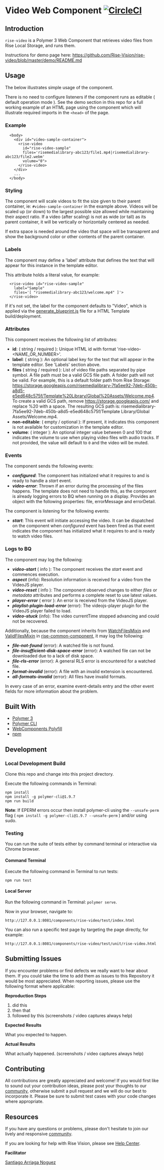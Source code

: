 # Video Web Component [![CircleCI](https://circleci.com/gh/Rise-Vision/rise-video/tree/master.svg?style=svg)](https://circleci.com/gh/Rise-Vision/rise-video/tree/master)

## Introduction

`rise-video` is a Polymer 3 Web Component that retrieves video files from Rise Local Storage, and runs them.

Instructions for demo page here:
https://github.com/Rise-Vision/rise-video/blob/master/demo/README.md

## Usage

The below illustrates simple usage of the component.

There is no need to configure listeners if the component runs as editable ( default operation mode ). See the demo section in this repo for a full working example of an HTML page using the component which will illustrate required imports in the `<head>` of the page.

### Example

```
  <body>
    <div id="video-sample-container">
      <rise-video
        id="rise-video-sample"
        files='risemedialibrary-abc123/file1.mp4|risemedialibrary-abc123/file2.webm'
        volume="0">
      </rise-video>
    </div>
    ...
  </body>
```

### Styling

The component will scale videos to fit the size given to their parent container, ie: `#video-sample-container` in the example above. Videos will be scaled up (or down) to the largest possible size allowed while maintaining their aspect ratio. If a video (after scaling) is not as wide (or tall) as its parent container, it will be vertically or horizontally centered as needed.

If extra space is needed around the video that space will be transaprent and show the background color or other contents of the parent container.

### Labels

The component may define a 'label' attribute that defines the text that will appear for this instance in the template editor.

This attribute holds a literal value, for example:

```
  <rise-video id="rise-video-sample"
    label="Sample"
    files='[ "risemedialibrary-abc123/welcome.mp4" ]'>
  </rise-video>
```

If it's not set, the label for the component defaults to "Video", which is applied via the [generate_blueprint.js](https://github.com/Rise-Vision/html-template-library/blob/master/generate_blueprint.js) file for a HTML Template build/deployment.

### Attributes

This component receives the following list of attributes:

- **id**: ( string / required ): Unique HTML id with format 'rise-video-<NAME_OR_NUMBER>'.
- **label**: ( string ): An optional label key for the text that will appear in the template editor. See 'Labels' section above.
- **files** ( string / required ): List of video file paths separated by pipe symbol. A file path must be a valid GCS file path. A folder path will not be valid. For example, this is a default folder path from Rise Storage: https://storage.googleapis.com/risemedialibrary-7fa5ee92-7deb-450b-a8d5-e5ed648c575f/Template%20Library/Global%20Assets/Welcome.mp4. To create a valid GCS path, remove https://storage.googleapis.com/ and replace %20 with a space. The resulting GCS path is: risemedialibrary-7fa5ee92-7deb-450b-a8d5-e5ed648c575f/Template Library/Global Assets/Welcome.mp4.
- **non-editable**: ( empty / optional ): If present, it indicates this component is not available for customization in the template editor.
- **volume**: ( integer ): An optional integer value between 0 and 100 that indicates the volume to use when playing video files with audio tracks. If not provided, the value will default to `0` and the video will be muted.

### Events

The component sends the following events:

- **_configured_**: The component has initialized what it requires to and is ready to handle a _start_ event.
- **_video-error_**: Thrown if an error during the processing of the files happens. The template does not need to handle this, as the component is already logging errors to BQ when running on a display. Provides an object with the following properties: file, errorMessage and errorDetail.

The component is listening for the following events:

- **_start_**: This event will initiate accessing the video. It can be dispatched on the component when _configured_ event has been fired as that event indicates the component has initialized what it requires to and is ready to watch video files.

### Logs to BQ

The component may log the following:

- **_video-start_** ( info ): The component receives the _start_ event and commences execution.
- **_aspect_** (info): Resolution information is received for a video from the VideoJS player.
- **_video-reset_** ( info ): The component observed changes to either _files_ or _metadata_ attributes and performs a complete reset to use latest values.
- **_player-error_** ( error ): An error is received from the VideoJS player.
- **_playlist-plugin-load-error_** (error): The videojs-player plugin for the VideoJS player failed to load.
- **_video-stuck_** (info): The video currentTime stopped advancing and could not be recovered.

Additionally, because the component inherits from [WatchFilesMixin](https://github.com/Rise-Vision/rise-common-component/blob/master/src/watch-files-mixin.js) and [ValidFilesMixin](https://github.com/Rise-Vision/rise-common-component/blob/master/src/valid-files-mixin.js) in [rise-common-component](https://github.com/Rise-Vision/rise-common-component), it may log the following:

- **_file-not-found_** (error): A watched file is not found.
- **_file-insufficient-disk-space-error_** (error): A watched file can not be downloaded due to a lack of disk space.
- **_file-rls-error_** (error): A general RLS error is encountered for a watched file.
- **_format-invalid_** (error): A file with an invalid extension is encountered.
- **_all-formats-invalid_** (error): All files have invalid formats.

In every case of an error, examine event-details entry and the other event fields for more information about the problem.

## Built With
- [Polymer 3](https://www.polymer-project.org/)
- [Polymer CLI](https://github.com/Polymer/tools/tree/master/packages/cli)
- [WebComponents Polyfill](https://www.webcomponents.org/polyfills/)
- [npm](https://www.npmjs.org)

## Development

### Local Development Build
Clone this repo and change into this project directory.

Execute the following commands in Terminal:

```
npm install
npm install -g polymer-cli@1.9.7
npm run build
```

**Note**: If EPERM errors occur then install polymer-cli using the `--unsafe-perm` flag ( `npm install -g polymer-cli@1.9.7 --unsafe-perm` ) and/or using sudo.

### Testing
You can run the suite of tests either by command terminal or interactive via Chrome browser.

#### Command Terminal
Execute the following command in Terminal to run tests:

```
npm run test
```

#### Local Server
Run the following command in Terminal: `polymer serve`.

Now in your browser, navigate to:

```
http://127.0.0.1:8081/components/rise-video/test/index.html
```
You can also run a specific test page by targeting the page directly, for example:

```
http://127.0.0.1:8081/components/rise-video/test/unit/rise-video.html
```

## Submitting Issues
If you encounter problems or find defects we really want to hear about them. If you could take the time to add them as issues to this Repository it would be most appreciated. When reporting issues, please use the following format where applicable:

**Reproduction Steps**

1. did this
2. then that
3. followed by this (screenshots / video captures always help)

**Expected Results**

What you expected to happen.

**Actual Results**

What actually happened. (screenshots / video captures always help)

## Contributing
All contributions are greatly appreciated and welcome! If you would first like to sound out your contribution ideas, please post your thoughts to our [community](https://help.risevision.com/hc/en-us/community/topics), otherwise submit a pull request and we will do our best to incorporate it. Please be sure to submit test cases with your code changes where appropriate.

## Resources
If you have any questions or problems, please don't hesitate to join our lively and responsive [community](https://help.risevision.com/hc/en-us/community/topics).

If you are looking for help with Rise Vision, please see [Help Center](https://help.risevision.com/hc/en-us).

**Facilitator**

[Santiago Arriaga Noguez](https://github.com/santiagonoguez "Santiago Arriaga Noguez")
